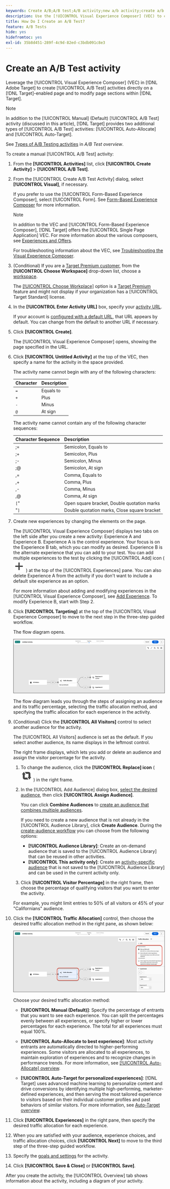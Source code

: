 ```yaml
---
keywords: Create A/B;A/B test;A/B activity;new a/b activity;create a/b
description: Use the [!UICONTROL Visual Experience Composer] (VEC) to create A/B Test activities directly on a [!DNL Target]-enabled page.
title: How Do I Create an A/B Test?
feature: A/B Tests
hide: yes
hidefromtoc: yes
exl-id: 35b8d451-289f-4c9d-82ed-c3bdb091c8e3
---
```

# Create an A/B Test activity

Leverage the [!UICONTROL Visual Experience Composer] (VEC) in [!DNL Adobe Target] to create [!UICONTROL A/B Test] activities directly on a [!DNL Target]-enabled page and to modify page sections within [!DNL Target].

>[!NOTE]
>
>In addition to the [!UICONTROL Manual] (Default) [!UICONTROL A/B Test] activity (discussed in this article), [!DNL Target] provides two additional types of [!UICONTROL A/B Test] activities: [!UICONTROL Auto-Allocate] and [!UICONTROL Auto-Target].
>
>See [Types of A/B Testing activities](/help/main/c-activities/t-test-ab/test-ab.md#types) in *A/B Test overview*.

To create a manual [!UICONTROL A/B Test] activity:

1. From the **[!UICONTROL Activities]** list, click **[!UICONTROL Create Activity]** > **[!UICONTROL A/B Test]**.

1. From the [!UICONTROL Create A/B Test Activity] dialog, select **[!UICONTROL Visual]**, if necessary.

   If you prefer to use the [!UICONTROL Form-Based Experience Composer], select [!UICONTROL Form]. See [Form-Based Experience Composer](/help/main/c-experiences/form-experience-composer.md) for more information.

   >[!NOTE]
   >
   >In addition to the VEC and [!UICONTROL Form-Based Experience Composer], [!DNL Target] offers the [!UICONTROL Single Page Application] VEC. For more information about the various composers, see [Experiences and Offers](/help/main/c-experiences/experiences.md).
   >
   >For troubleshooting information about the VEC, see [Troubleshooting the Visual Experience Composer](/help/main/c-experiences/c-visual-experience-composer/r-troubleshoot-composer/troubleshoot-composer.md).

1. (Conditional) If you are a [Target Premium customer](/help/main/c-intro/intro.md#premium), from the **[!UICONTROL Choose Workspace]** drop-down list, choose a [workspace](/help/main/administrating-target/c-user-management/property-channel/property-channel.md).

   The [[!UICONTROL Choose Workplace]](/help/main/administrating-target/c-user-management/property-channel/property-channel.md) option is a [Target Premium](/help/main/c-intro/intro.md) feature and might not display if your organization has a [!UICONTROL Target Standard] license.

1. In the **[!UICONTROL Enter Activity URL]** box, specify your [activity URL](/help/main/c-activities/t-test-ab/t-test-create-ab/ab-activity-url.md).

   If your account is [configured with a default URL](/help/main/administrating-target/visual-experience-composer-set-up.md), that URL appears by default. You can change from the default to another URL if necessary.

1. Click **[!UICONTROL Create]**.

   The [!UICONTROL Visual Experience Composer] opens, showing the page specified in the URL.

1. Click **[!UICONTROL Untitled Activity]** at the top of the VEC, then specify a name for the activity in the space provided.

   The activity name cannot begin with any of the following characters:

   | Character | Description |
   |--- |--- |
   |`=`|Equals to|
   |`+`|Plus|
   |`-`|Minus|
   |`@`|At sign|

   The activity name cannot contain any of the following character sequences:

   | Character Sequence | Description |
   |--- |--- |
   |;=|Semicolon, Equals to|
   |;+|Semicolon, Plus|
   |;-|Semicolon, Minus|
   |;@|Semicolon, At sign|
   |,=|Comma, Equals to|
   |,+|Comma, Plus|
   |,-|Comma, Minus|
   |,@|Comma, At sign|
   |`[`"|Open square bracket, Double quotation marks|
   |"`]`|Double quotation marks, Close square bracket|
   
1. Create new experiences by changing the elements on the page.

   The [!UICONTROL Visual Experience Composer] displays two tabs on the left side after you create a new activity: Experience A and Experience B. Experience A is the control experience. Your focus is on the Experience B tab, which you can modify as desired. Experience B is the alternate experience that you can add to your test. You can add multiple experiences to the test by clicking the [!UICONTROL Add] icon ( ![Add icon](/help/main/assets/icons/Add.svg) ) at the top of the [!UICONTROL Experiences] pane. You can also delete Experience A from the activity if you don't want to include a default site experience as an option.

   For more information about adding and modifying experiences in the [!UICONTROL Visual Experience Composer], see [Add Experience](/help/main/c-activities/t-test-ab/t-test-create-ab/ab-add-experience.md#task_454646F2895242D3B92DC395A0CE1A00). To modify Experience B, start with Step 2. 

1. Click **[!UICONTROL Targeting]** at the top of the [!UICONTROL Visual Experience Composer] to move to the next step in the three-step guided workflow.

   The flow diagram opens.

   ![A/B Test Targeting step](/help/main/c-activities/t-test-ab/t-test-create-ab/assets/ab_flow-new-ui.png)

   The flow diagram leads you through the steps of assigning an audience and its traffic percentage, selecting the traffic allocation method, and specifying the traffic allocation for each experience in the activity.

1. (Conditional) Click the **[!UICONTROL All Visitors]** control to select another audience for the activity.

   The [!UICONTROL All Visitors] audience is set as the default. If you select another audience, its name displays in the leftmost control.

   The right frame displays, which lets you add or delete an audience and assign the visitor percentage for the activity.

   1. To change the audience, click the **[!UICONTROL Replace] icon** ( ![Replace icon](/help/main/assets/icons/Retweet.svg) ) in the right frame.
   1. In the [!UICONTROL Add Audience] dialog box, [select the desired audience](/help/main/c-activities/t-test-ab/t-test-create-ab/ab-audience.md), then click **[!UICONTROL Assign Audience]**.

      You can click **Combine Audiences** to [create an audience that combines multiple audiences](/help/main/c-target/combining-multiple-audiences.md). 

      If you need to create a new audience that is not already in the [!UICONTROL Audience Library], click **Create Audience**. During the [create-audience workflow](/help/main/c-target/c-audiences/audiences.md) you can choose from the following options:

      * **[!UICONTROL Audience Library]**: Create an on-demand audience that is saved to the [!UICONTROL Audience Library] that can be reused in other activities.
      * **[!UICONTROL This activity only]**: Create an [activity-specific audience](/help/main/c-target/creating-activity-only-audience.md) that is not saved to the [!UICONTROL Audience Library] and can be used in the current activity only.
   
   1. Click **[!UICONTROL Visitor Percentage]** in the right frame, then choose the percentage of qualifying visitors that you want to enter the activity.

   For example, you might limit entries to 50% of all visitors or 45% of your "Californians" audience.

1. Click the **[!UICONTROL Traffic Allocation]** control, then choose the desired traffic allocation method in the right pane, as shown below:

    ![Traffic Allocation Method settings](/help/main/c-activities/t-test-ab/t-test-create-ab/assets/traffic-allocation-method-new.png)

   Choose your desired traffic allocation method:

   * **[!UICONTROL Manual (Default)]**: Specify the percentage of entrants that you want to see each experience. You can split the percentages evenly between all experiences, or specify higher or lower percentages for each experience. The total for all experiences must equal 100%.

   * **[!UICONTROL Auto-Allocate to best experience]**: Most activity entrants are automatically directed to higher-performing experiences. Some visitors are allocated to all experiences, to maintain exploration of experiences and to recognize changes in performance trends. For more information, see [[!UICONTROL Auto-Allocate] overview](/help/main/c-activities/automated-traffic-allocation/automated-traffic-allocation.md#concept_A1407678796B4C569E94CBA8A9F7F5D4).

   * **[!UICONTROL Auto-Target for personalized experiences]**: [!DNL Target] uses advanced machine learning to personalize content and drive conversions by identifying multiple high-performing, marketer-defined experiences, and then serving the most tailored experience to visitors based on their individual customer profiles and past behaviors of similar visitors. For more information, see [Auto-Target overview](/help/main/c-activities/auto-target/auto-target-to-optimize.md).

1. Click **[!UICONTROL Experiences]** in the right pane, then specify the desired traffic allocation for each experience.

1. When you are satisfied with your audience, experience choices, and traffic allocation choices, click **[!UICONTROL Next]** to move to the third step of the three-step guided workflow.

1. Specify the [goals and settings](/help/main/c-activities/t-test-ab/t-test-create-ab/ab-goals-and-settings.md) for the activity.

1. Click **[!UICONTROL Save & Close]** or **[!UICONTROL Save]**.

After you create the activity, the [!UICONTROL Overview] tab shows information about the activity, including a diagram of your activity.
